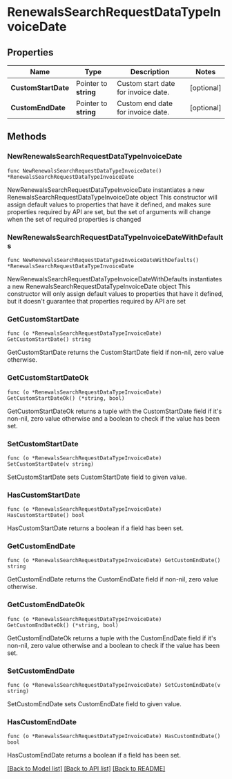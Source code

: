 # RenewalsSearchRequestDataTypeInvoiceDate

## Properties

Name | Type | Description | Notes
------------ | ------------- | ------------- | -------------
**CustomStartDate** | Pointer to **string** | Custom start date for invoice date. | [optional] 
**CustomEndDate** | Pointer to **string** | Custom end date for invoice date. | [optional] 

## Methods

### NewRenewalsSearchRequestDataTypeInvoiceDate

`func NewRenewalsSearchRequestDataTypeInvoiceDate() *RenewalsSearchRequestDataTypeInvoiceDate`

NewRenewalsSearchRequestDataTypeInvoiceDate instantiates a new RenewalsSearchRequestDataTypeInvoiceDate object
This constructor will assign default values to properties that have it defined,
and makes sure properties required by API are set, but the set of arguments
will change when the set of required properties is changed

### NewRenewalsSearchRequestDataTypeInvoiceDateWithDefaults

`func NewRenewalsSearchRequestDataTypeInvoiceDateWithDefaults() *RenewalsSearchRequestDataTypeInvoiceDate`

NewRenewalsSearchRequestDataTypeInvoiceDateWithDefaults instantiates a new RenewalsSearchRequestDataTypeInvoiceDate object
This constructor will only assign default values to properties that have it defined,
but it doesn't guarantee that properties required by API are set

### GetCustomStartDate

`func (o *RenewalsSearchRequestDataTypeInvoiceDate) GetCustomStartDate() string`

GetCustomStartDate returns the CustomStartDate field if non-nil, zero value otherwise.

### GetCustomStartDateOk

`func (o *RenewalsSearchRequestDataTypeInvoiceDate) GetCustomStartDateOk() (*string, bool)`

GetCustomStartDateOk returns a tuple with the CustomStartDate field if it's non-nil, zero value otherwise
and a boolean to check if the value has been set.

### SetCustomStartDate

`func (o *RenewalsSearchRequestDataTypeInvoiceDate) SetCustomStartDate(v string)`

SetCustomStartDate sets CustomStartDate field to given value.

### HasCustomStartDate

`func (o *RenewalsSearchRequestDataTypeInvoiceDate) HasCustomStartDate() bool`

HasCustomStartDate returns a boolean if a field has been set.

### GetCustomEndDate

`func (o *RenewalsSearchRequestDataTypeInvoiceDate) GetCustomEndDate() string`

GetCustomEndDate returns the CustomEndDate field if non-nil, zero value otherwise.

### GetCustomEndDateOk

`func (o *RenewalsSearchRequestDataTypeInvoiceDate) GetCustomEndDateOk() (*string, bool)`

GetCustomEndDateOk returns a tuple with the CustomEndDate field if it's non-nil, zero value otherwise
and a boolean to check if the value has been set.

### SetCustomEndDate

`func (o *RenewalsSearchRequestDataTypeInvoiceDate) SetCustomEndDate(v string)`

SetCustomEndDate sets CustomEndDate field to given value.

### HasCustomEndDate

`func (o *RenewalsSearchRequestDataTypeInvoiceDate) HasCustomEndDate() bool`

HasCustomEndDate returns a boolean if a field has been set.


[[Back to Model list]](../README.md#documentation-for-models) [[Back to API list]](../README.md#documentation-for-api-endpoints) [[Back to README]](../README.md)


